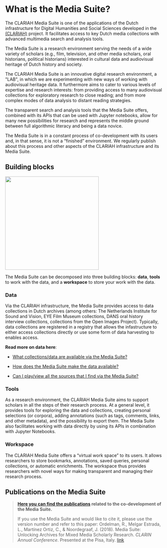 # What is the Media Suite?

The CLARIAH Media Suite is one of the applications of the Dutch infrastructure for Digital Humanities and Social Sciences developed in the [(CLARIAH)](https://clariah.nl/) project. It facilitates access to key Dutch media collections with advanced multimedia search and analysis tools.

The Media Suite is a research environment serving the needs of a wide variety of scholars (e.g., film, television, and other media scholars, oral historians, political historians) interested in cultural data and audiovisual heritage of Dutch history and society.

The CLARIAH Media Suite is an innovative digital research environment, a "LAB", in which we are experimenting with new ways of working with audiovisual heritage data. It furthermore aims to cater to various levels of expertise and research interests: from providing access to many audiovisual collections for exploratory research to close reading; and from more complex modes of data analysis to distant reading strategies. 

The transparent search and analysis tools that the Media Suite offers, combined with its APIs that can be used with Jupyter notebooks, allow for many new possibilities for research and represents the middle ground between full algorithmic literacy and being a data novice. 

The Media Suite is in a constant process of co-development with its users and, in that sense, it is not a “finished” environment. We regularly publish about this process and other aspects of the CLARIAH infrastructure and its Media Suite. 

## Building blocks

<img src="https://raw.githubusercontent.com/CLARIAH/mediasuite-info/master/docs/_images/media-suite-illustration.png" width=300/>

The Media Suite can be decomposed into three building blocks: **data**, **tools** to work with the data, and a **workspace** to store your work with the data.

### Data

Via the CLARIAH infrastructure, the Media Suite provides access to data collections in Dutch archives (among others: The Netherlands Institute for Sound and Vision, EYE Film Museum collections, DANS oral history interview collections, collections from the Open Images Project). Typically, data collections are registered in a registry that allows the infastructure to either access collections directly or use some form of data harvesting to enables access.

**Read more on data here**:

- [What collections/data are available via the Media Suite?](http://mediasuite.clariah.nl/documentation/faq/what-data)

- [How does the Media Suite make the data available?](http://mediasuite.clariah.nl/documentation/faq/how-data-is-made-available)

- [Can I play/view all the sources that I find via the Media Suite?](<http://mediasuite.clariah.nl/documentation/faq/can-play-view>)

### Tools

As a research environment, the CLARIAH Media Suite aims to support scholars in all the steps of their research process. At a general level, it provides tools for exploring the data and collections, creating personal selections (or corpora), adding annotations (such as tags, comments, links, and other metadata), and the possibility to export them. The Media Suite also facilitates working with data directly by using its APIs in combination with Jupyter Notebooks.

### Workspace

The CLARIAH Media Suite offers a “virtual work space” to its users. It allows researchers to store bookmarks, annotations, saved queries, personal collections, or automatic enrichments. The workspace thus provides researchers with novel ways for making transparent and managing their research process. 

## Publications on the Media Suite

> **[Here you can find the publications](https://www.zotero.org/groups/2288915/clariah_media_suite_research_and_dissemination_outputs) related to the co-development of the Media Suite.**
>
> If you use the Media Suite and would like to cite it, please use the version number and refer to this paper: Ordelman, R., Melgar Estrada, L., Martínez Ortiz, C., & Noordegraaf, J. (2018). Media Suite: Unlocking Archives for Mixed Media Scholarly Research. *CLARIN Annual Conference*. Presented at the Pisa, Italy. [link](http://www.ep.liu.se/ecp/article.asp?issue=159&article=014&volume=)

